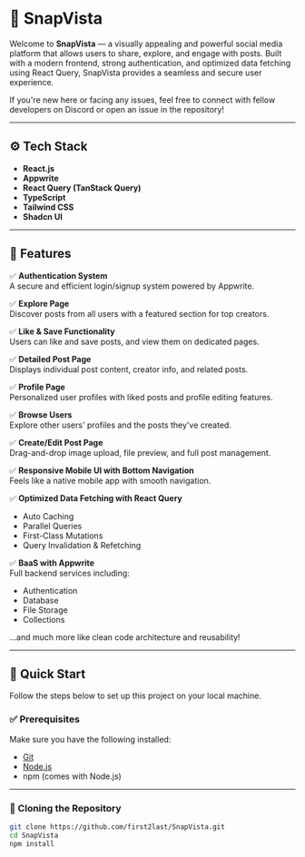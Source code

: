 # 📸 SnapVista

Welcome to **SnapVista** — a visually appealing and powerful social media platform that allows users to share, explore, and engage with posts. Built with a modern frontend, strong authentication, and optimized data fetching using React Query, SnapVista provides a seamless and secure user experience.

If you're new here or facing any issues, feel free to connect with fellow developers on Discord or open an issue in the repository!

---

## ⚙️ Tech Stack

- **React.js**
- **Appwrite**
- **React Query (TanStack Query)**
- **TypeScript**
- **Tailwind CSS**
- **Shadcn UI**

---

## 🔋 Features

✅ **Authentication System**  
A secure and efficient login/signup system powered by Appwrite.

✅ **Explore Page**  
Discover posts from all users with a featured section for top creators.

✅ **Like & Save Functionality**  
Users can like and save posts, and view them on dedicated pages.

✅ **Detailed Post Page**  
Displays individual post content, creator info, and related posts.

✅ **Profile Page**  
Personalized user profiles with liked posts and profile editing features.

✅ **Browse Users**  
Explore other users' profiles and the posts they've created.

✅ **Create/Edit Post Page**  
Drag-and-drop image upload, file preview, and full post management.

✅ **Responsive Mobile UI with Bottom Navigation**  
Feels like a native mobile app with smooth navigation.

✅ **Optimized Data Fetching with React Query**  
- Auto Caching  
- Parallel Queries  
- First-Class Mutations  
- Query Invalidation & Refetching

✅ **BaaS with Appwrite**  
Full backend services including:
- Authentication
- Database
- File Storage
- Collections

…and much more like clean code architecture and reusability!

---

## 🚀 Quick Start

Follow the steps below to set up this project on your local machine.

### ✅ Prerequisites

Make sure you have the following installed:

- [Git](https://git-scm.com/)
- [Node.js](https://nodejs.org/)
- npm (comes with Node.js)

---

### 🔁 Cloning the Repository

```bash
git clone https://github.com/first2last/SnapVista.git
cd SnapVista
npm install
